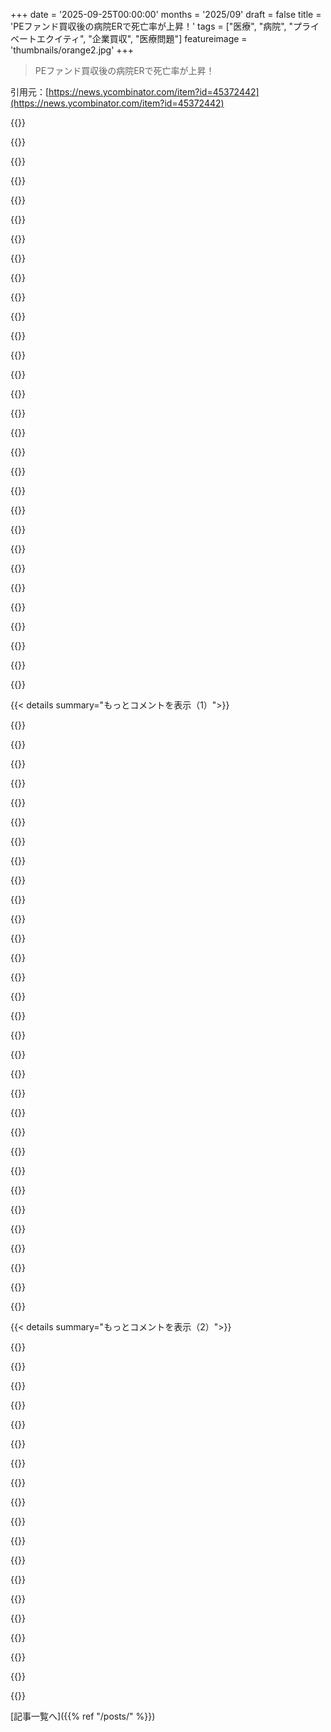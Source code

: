 +++
date = '2025-09-25T00:00:00'
months = '2025/09'
draft = false
title = 'PEファンド買収後の病院ERで死亡率が上昇！'
tags = ["医療", "病院", "プライベートエクイティ", "企業買収", "医療問題"]
featureimage = 'thumbnails/orange2.jpg'
+++

> PEファンド買収後の病院ERで死亡率が上昇！

引用元：[https://news.ycombinator.com/item?id=45372442](https://news.ycombinator.com/item?id=45372442)




{{<matomeQuote body="UCLAの研究によると、”高額請求病院”は営利目的が多くて、大都市圏にあって患者の転帰が最悪なんだって。<br>NBERの論文では、PEファンドが買収したナーシングホームだと死亡率が11%も上がるってさ。患者の幸福度、看護師の配置、ケア基準の順守の低下が原因らしいよ。<br>https://www.uclahealth.org/news/release/high-markup-hospital...<br>https://www.nber.org/papers/w28474" userName="nabla9" createdAt="2025/09/25 15:03:08" color="#ff33a1">}}




{{<matomeQuote body="もし営利病院で大切な人を亡くした人がこの事実を知ったら、自由市場を信じる人たちに対して暴力が起きるかもって心配になるね。将来こんな情報、共有できなくなるのかな？" userName="gjgtcbkj" createdAt="2025/09/25 15:13:21" color="">}}




{{<matomeQuote body="利益のために死亡率が+11%も上がるなんて、それも一種の暴力じゃないの？" userName="overfeed" createdAt="2025/09/25 15:39:04" color="#785bff">}}




{{<matomeQuote body="きっと看護師たちは過労で、まともな給料ももらえてないんだろうね。" userName="giancarlostoro" createdAt="2025/09/25 15:23:31" color="">}}




{{<matomeQuote body="経験から言うと、ナーシングホームのスタッフ（LPN）って給料がすごく安くて、都市部だと低所得地域がないと暮らせないレベルだよ。McDonald’sで働いた方が稼げるかもってくらい。ケアの質もひどい。うちの地域だと、まともなケアを提供してる施設は10%もないね。なぜか田舎の施設はスタッフが素晴らしいんだ。" userName="pure_ambition" createdAt="2025/09/25 15:28:04" color="#ff5733">}}




{{<matomeQuote body="「利益のために死亡率+11%増は暴力」って言うなら、友人いわく「時速50MPH以上の制限速度も暴力」だってさ。死亡者数を減らすトレードオフなんて世の中に山ほどあるけど、完全にゼロにはならない。PE firmへの復讐って話は簡単だけど、自分の給料やライフスタイルに影響が出たら、話はもっと複雑になるよね。" userName="Aurornis" createdAt="2025/09/25 17:11:08" color="#ff33a1">}}




{{<matomeQuote body="営利病院は、営利刑務所と同じで、禁止すべきだよ。なんかおかしなインセンティブを生み出しちゃうからね。" userName="insane_dreamer" createdAt="2025/09/25 15:55:17" color="">}}




{{<matomeQuote body="USの看護師が使う「Uber for Nursing」ってアプリがすごいよ。看護師の「絶望度」をスコア化して、絶望度が高いほど安い報酬を提示するんだって。まじ吐き気がするよ。現代社会って、人間性を犠牲にして金の亡者になってるよね。" userName="gambiting" createdAt="2025/09/25 16:34:25" color="#38d3d3">}}




{{<matomeQuote body="Americaでは「自由市場が最高」って考えが蔓延してて、まともな判断ができない状況だよ。これを「違法なビジネス」って方向に議論を変える必要がある。解決を邪魔してるのはRightで、彼らの「自由市場至上主義」ってイデオロギーを崩さないと、この問題は解決できないよ。だって、人命より自由市場を優先するなんておかしいでしょ。" userName="ivape" createdAt="2025/09/25 16:18:00" color="#785bff">}}




{{<matomeQuote body="このコメントで俺が言いたいのは、ほとんどの人が、結果的に命を犠牲にするような決断をしてるってこと。スピード違反とか、みんながスピード出すのを許容するような状況を作っちゃうとかさ。俺自身も制限速度より速い、流れに乗ったスピードで運転してるけどね。別にPEファンドが病院を追い詰めるのが道徳的に罪じゃないって言ってるわけじゃない。ただ、不道徳な意思決定と暴力の間には、意味のある区別があるって話だよ。" userName="tptacek" createdAt="2025/09/25 17:30:03" color="">}}




{{<matomeQuote body="もしそうなら、人間って全員それに当てはまるよね。自分勝手な（あるいは合理的な）決断が暴力的かそうじゃないか、明確な線引きを見つけられない限りはさ。人が死ぬまでの因果関係の「ホップ数」が問題なのかな？" userName="tptacek" createdAt="2025/09/25 16:29:07" color="">}}




{{<matomeQuote body="17倍だって？マジかよ。そういう場所のリストって公開されてないのかな？医療が必要な人たち（つまり…みんな？）にとって、すごく重要な情報だと思うんだけど。" userName="andai" createdAt="2025/09/25 16:21:56" color="#38d3d3">}}




{{<matomeQuote body="これは、ヘルスケアや教育みたいなものを民営化する問題点を浮き彫りにしてるよね。リバタリアンには理解できないことだよ。コークス家みたいな金持ちには良いけど、金持ちじゃない人には機能しないんだから。" userName="goatlover" createdAt="2025/09/25 16:41:19" color="">}}




{{<matomeQuote body="「社会的殺人」っていう言葉には長い歴史があるし、こういう隠れたり間接的な「暴力」を表す専門用語なんだ。マーク・トウェインの「二つの恐怖政治」っていう引用も当てはまるし、そっちの方がもっと古いかもね。" userName="NoGravitas" createdAt="2025/09/25 18:50:15" color="#ff33a1">}}




{{<matomeQuote body="俺もこの意見に同感だよ。母は8年間老人ホームに入ってるんだけど、俺が子供の頃、貧しい労働者として働いてた施設なんだ。その施設は最寄りの大都市から1時間以上離れてる。そこでのケアはかなり良いよ。スタッフはほとんどが田舎の地元の人たちで、貧しい生活に慣れてるんだ。<br>母を家族の近くに引っ越そうかとも考えたんだけど（家族は3時間近くかけて見舞いに行く）、都市のケアがあまりにひどいからやめたんだ。都市の老人ホームに家族を入れたことがあるけど、本当にひどかった。ある程度は理解できるけどね。言ったように、スタッフは低賃金で過労だし。体系的な貧困のせいで治安の悪い地域に住んでる。大都市での貧しい暮らしのストレスを全部職場に持ってきてるんだ。ケアの質はガタ落ちするけど、最低限の人員配置基準を満たすため以外に誰もお金を出さないから、どうしようもないんだ。" userName="trenning" createdAt="2025/09/25 15:39:29" color="#ff5733">}}




{{<matomeQuote body="ほとんどのアメリカの病院は非営利団体だし、全部自由市場で運営されてるんだよ。" userName="tptacek" createdAt="2025/09/25 16:29:28" color="">}}




{{<matomeQuote body="正直に聞くけど、あんたは私たちのテクノ封建主義社会の絶対的な恐ろしさを軽視しようとしてるの？看護師（！！！）がギグエコノミーで、時間に対して賭けられてるんだよ。レポートを読めばわかるけど、病院はシフトをほとんど、あるいは全くペナルティなしでキャンセルできるのに、看護師はあらゆる面で厳しく罰せられる。借金が多いと、アプリが「絶望してる」と判断してシフトの報酬が低くなることだってあるんだよ？<br>うん、確かに技術的にはUberが午前3時に料金を吊り上げるのと変わらないのかもしれない。他に選択肢がないんだからね。でも、それが社会全体に何をもたらしてるのか、そして利益の飽くなき追求が、文字通り他人をケアする仕事の人たちを、タクシーの乗車料金と同じように値付けされる使い捨てのゴミみたいに扱っていることについて、少しは考えてほしいんだ。確かにそれは「ただの怖い表現」なんだろうね。でも、本当に怖くあってほしいと俺は願ってるよ。" userName="gambiting" createdAt="2025/09/25 21:22:07" color="#38d3d3">}}




{{<matomeQuote body="民営化が問題だとは言わないよ。そうじゃない。民間企業ってのは、多くの場合、あるいは一般的に良いものなんだ。不必要な国家の干渉なしに、良い目的を追求する自由を与えてくれるからね。国家があらゆることに介入するのは良くないし変だ。問題なのは、挙げられてるケースでは営利目的だってことだよ。<br>ヘルスケア、保険、銀行、教育などは、営利を目的としないか、非営利であるべきだね（場合によるけど）。" userName="lo_zamoyski" createdAt="2025/09/25 17:11:50" color="#45d325">}}




{{<matomeQuote body="君が言ってることは別に目新しくないよ。看護師の人材派遣会社は昔からあるし。このアプリは単にプロセスを自動化して、双方にとって楽にしてるだけ。労働者にとって悪化してるって考えも理解できるけど、実際そうはなってない。みんなアプリに群がってるみたいだしね。俺に言わせれば、それは人間の管理者の気まぐれよりアルゴリズムの気まぐれの方がマシってことだよ。" userName="treis" createdAt="2025/09/26 15:14:52" color="">}}




{{<matomeQuote body="同意するけど、変だなと思うよ。警察や消防が営利目的であるべきだって言う人は（ほとんど）いないよね？明らかに、一部のサービスは利益追求型であるべきじゃないって理解されてる。でもそれを医療にまで広げるのは、とてつもない飛躍だって思われてるみたいだ。" userName="yibg" createdAt="2025/09/25 16:45:36" color="#ff5733">}}




{{<matomeQuote body="そうだね、社会的殺人の実際の定義からすると、自分の国に分析を限定しない限り、G8のほぼ全員が殺人者になっちゃう。この概念は哲学的にはかなり有用だと思うけど、『PEファンドのオーナーは殺人者だ』って単純化すると、多くの動機付けされた理由付けや特別弁護をしないと、かなり変な結論になるよ。" userName="tptacek" createdAt="2025/09/25 18:56:35" color="#38d3d3">}}




{{<matomeQuote body="＞＞看護師の人材派遣会社は昔からある。その人材派遣会社って、看護師のクレジットカードの負債情報も引っ張ってきて、借金が多いと給料下げるの？" userName="gambiting" createdAt="2025/09/26 16:17:22" color="">}}




{{<matomeQuote body="悪さには無限のレベルがあるし、リスク、確率、規模、影響のどれをとっても、最終的にはそれが超悪いって点に達する。そしたら暴力とか殺人、人道に対する罪とかに当たるだろうね。何もかもが同じじゃない。規模は重要ってだけでなく、ほぼ唯一重要なことなんだ。" userName="array_key_first" createdAt="2025/09/25 21:26:42" color="#ff5733">}}




{{<matomeQuote body="＞＞田舎町の地元住民は貧しくてもその生活に満足してる＞＞都会で貧しいことの全てのストレス。同じ経済状況の人が田舎の方が生活満足度が向上するって一般的に受け入れられてるの？俺には逆だろって思うんだけど。だって、どんな都市だって博物館、図書館、公園みたいな低コストの施設は田舎より充実してるのを見てるからね。" userName="adolph" createdAt="2025/09/25 18:03:32" color="">}}




{{<matomeQuote body="それはスタッフにまで及ぶの？それとも君はただ集団に対して変なこだわりがあるだけ？だって、NGOだってCEOには生きていくのに必要な額をはるかに超える高額な給料を払うことが多いのは知ってるよね。あれも全部利益だよ。" userName="qcnguy" createdAt="2025/09/25 18:01:32" color="#ff5c5c">}}




{{<matomeQuote body="2022年にCOVID-19で呼吸困難になって病院のERに歩いて入っただけで6000ドル請求されたんだ。これは、20分間の検査の後で『大丈夫』って言われて1時間以内に追い出されるまでの費用は含まれてなくて、それは別請求。ER利用の基本料金だけで6000ドルだったんだよ（保険適用後の調整価格だけど）。このコメントからわかるように、まだ怒りが収まらないね。" userName="blackjack_" createdAt="2025/09/25 16:35:47" color="#785bff">}}




{{<matomeQuote body="みんなある程度のヒ素や放射線に触れてるように、人は普遍的に罪を犯してる。連続的なものでも、ある時点で”多すぎる”ってなる点があるんだ。<br>患者から何ホップ離れてるかで違うの？Nuremberg trialsはそう言ってないよ。" userName="overfeed" createdAt="2025/09/25 17:58:12" color="">}}




{{<matomeQuote body="僕の印象だけど、USのヘルスケア問題は、制限されたCompetitionとAccess、そしてProfit drivenのMarket participantsが混ざった結果だと思う。<br>過剰なRegulationとProtectionist moats、Regulatory captureでMarketが歪んで、InvestorsやShareholdersのためのCost cuttingに使われるのはおかしいよね。" userName="derbOac" createdAt="2025/09/25 14:06:40" color="#785bff">}}




{{<matomeQuote body="”Overregulation”って曖昧な言い方しないで、具体的にどのRegulationをなくすべきか、名前を挙げてよ。" userName="palmotea" createdAt="2025/09/25 14:16:09" color="">}}




{{<matomeQuote body="USA/Canadaでは、Doctorsの数をDoctorsのCartelが制限してるんだ。<br>これがかなりのMoneyとLives lossに繋がってるよ。<br>Source: https://thedailyeconomy.org/article/how-congress-created-the... その他多数。" userName="betaby" createdAt="2025/09/25 14:37:44" color="#ff5c5c">}}




{{< details summary="もっとコメントを表示（1）">}}

{{<matomeQuote body="新しいHospitalのConstructionを、何かしらの”Demonstration of need”なしに阻止するRegulationだね。" userName="pfdietz" createdAt="2025/09/25 14:19:12" color="">}}




{{<matomeQuote body="これは重要だけど、NBCの記事とは関係ないね。PE firmsはER roomsのEmployees数をCUTしたんだ。<br>American healthcareの問題は、Profit-seeking capitalistsだよ。" userName="miltonlost" createdAt="2025/09/25 15:04:50" color="#ff5c5c">}}




{{<matomeQuote body="Hospital densityが高くなると、どうやってHealthcare costsが下がるの？<br>それは結局、Infrastructure、Administration overhead、Staffingが増えて、Victimsが払うことになるだけじゃない？" userName="myrmidon" createdAt="2025/09/25 14:27:43" color="">}}




{{<matomeQuote body="HealthcareがCompetitive marketだったら、Profit seeking capitalistsでもいいんだよ。<br>でも、そうじゃないし、どうやってCompetitive marketにするのかも分からない。<br>Treatment/MedicationのQualityを判断して、Pricesを事前に知り、Choiceを持つのは無理ゲーだもん。" userName="myrmidon" createdAt="2025/09/25 15:16:29" color="#45d325">}}




{{<matomeQuote body="BananasがCheaperになるのは、Grocery storesが5つあるTownと1つしかないTown、どっちだと思う？" userName="wat10000" createdAt="2025/09/25 14:32:30" color="#45d325">}}




{{<matomeQuote body="合理的な市場には、顧客が商品やサービスのコストと質を合理的に評価できることが必須だけど、医療分野にはそれが存在しない。<br>患者は医療の選択肢を評価できるほど詳しくないんだ。だから「競争市場」というモデルの仮定は成り立たない。医療は公共財として提供すべきだよ。" userName="rtkwe" createdAt="2025/09/25 15:26:42" color="#ff33a1">}}




{{<matomeQuote body="ほとんどの病気では、どこの病院に行っても治療や診断は非常にルーティンだ。がんのような深刻な病気でも同じだよ。<br>母は国内トップクラスの病院で乳がん治療を受けたけど、友人が地元の病院で受けた治療と全く同じだった。俺も同じ経験をして、高い金払ってバカみたいだったよ。" userName="somenameforme" createdAt="2025/09/25 15:52:21" color="#ff5733">}}




{{<matomeQuote body="病院スタッフが患者を「hood rats」と呼んで敵対的になるなんて許せないね。<br>アメリカの医療システムは保険と雇用が結びついてるのが根本的な問題だ。<br>みんながクリニックに行けるように、MedicareかMedicaidを拡大して保険を国営化すれば、ERを軽い症状で使う「hood rats」なんていなくなるよ。" userName="cogman10" createdAt="2025/09/25 15:08:53" color="#ff33a1">}}




{{<matomeQuote body="なんで俺が「真実を語る」奴にこんなに敵意むき出しなのかって？それは、それが真実じゃないし、俺の家族がその態度で個人的に被害を受けたからだよ。<br>数ヶ月前、妻が血尿で urgent care に行った時、「hood rat」（肌の色を想像してみてくれ）扱いされた挙げ句、最終的に腎臓ガンが見つかったんだ。だから「hood rats」について「真実を語る」奴には敵意を持つしかないんだよ。" userName="cogman10" createdAt="2025/09/25 15:44:17" color="#ff5733">}}




{{<matomeQuote body="ERと食料品店を比較するのは全然良くないね。ERの利用者は、ケアの「質」も事前に分からないし、病院を選ぶ能力も限られてる、価格を比べることもできない。<br>だから、いくら病院が増えても価格競争なんて起きないんだ。市場が競争的じゃないと、いくら競合が増えても意味がない。" userName="myrmidon" createdAt="2025/09/25 14:48:27" color="#ff5c5c">}}




{{<matomeQuote body="ああ、あんたのひどい態度が俺の妻みたいな人を傷つけたってことを、あんたは絶対に認めないんだな。<br>それはあんたのせいじゃないってことか。この話はデッチ上げでも悲惨な物語でもない。俺たちは今も免疫療法と化学療法を受けてる最中なんだ。<br>あんたはなんで俺が敵意むき出しなのか聞いたろ？それが理由だよ、これが真実だ。" userName="cogman10" createdAt="2025/09/25 15:58:05" color="">}}




{{<matomeQuote body="俺を嘘つき呼ばわりしたけど、どんな気分だ？お前のひどい態度は、俺の妻みたいな人を傷つけたに違いないよ。笑、ERで働いてみろよ。お前がどれだけ優れているか見せてやれ。すぐに真実がわかるさ。医者の紹介状を持ってERに来て、そこでガンが見つかってリソースを使うことなんて誰も怒らないし、それを俺が描いた枠にはめようとするのは”不自然”だろ。" userName="mothballed" createdAt="2025/09/25 15:59:39" color="">}}




{{<matomeQuote body="FDAの医薬品承認プロセスと、保険の規制だよ。" userName="johnisgood" createdAt="2025/09/25 14:39:28" color="">}}




{{<matomeQuote body="医療施設の新規開設には、規制当局に十分な”必要性”があることを証明するCertificate of Need（CN）ってのが必要だよ。詳しくはWikipediaを見てくれ。https://en.wikipedia.org/wiki/Certificate_of_need" userName="viscountchocula" createdAt="2025/09/25 14:24:21" color="#785bff">}}




{{<matomeQuote body="理論的には、医者の供給が増えれば賃金が下がり、もっと多くの医者を雇うのが安くなるんじゃないか？" userName="khimaros" createdAt="2025/09/25 15:16:15" color="">}}




{{<matomeQuote body="編集：要するに、乳がんの転帰に関する2つの登録コホート論文（1つはLos Angeles countyのみ）が”俺の主張の広範な証拠を提供する”らしい。その主張とは”人々が病院に行く大多数のことについては、どこに行くかは実際には重要じゃない”ってことね。はいはい、わかったよ。" userName="epcoa" createdAt="2025/09/25 17:02:51" color="">}}




{{<matomeQuote body="すでに指摘があったように、PEファンド所有の病院はCON要件がある州にもない州にも存在するんだ。この事実からすれば、CON要件の有無は、PE病院が高い料金を請求し、はるかに劣悪な結果を出すことには影響しないように見えるよね。CON要件が、PEファンド病院での劣悪な結果とコスト増大の要因になっているという仮説はある？（CON要件がない場合でもPE病院が劣悪なパフォーマンスを示すという事実を説明できる仮説だよ。）真面目な質問だ。これについて理解しようとしてるんだ。" userName="bilbo0s" createdAt="2025/09/25 15:20:42" color="#38d3d3">}}




{{<matomeQuote body="FDAの医薬品承認プロセスだって？具体的に何が？全部廃止して1938年以前の状態に戻すのか？（例えば、何でも治るって言ってラジウム水を売ってた時代に？）それとも、医薬品承認プロセスをもっと効果的にするための具体的な改革案があるのか？詳しくはWikipediaを見てくれ。https://en.wikipedia.org/wiki/Radithor" userName="palmotea" createdAt="2025/09/25 14:43:38" color="#38d3d3">}}




{{<matomeQuote body="ああ、そんなのはデタラメだ。ここ10年ほどでUrgent Care Clinics（UCCs）はものすごい勢いで増えてるだろ。ERが単独で担っていた緊急医療ニーズの大部分を満たす供給は、すでにあるんだ。でも、その供給が使われてないってのは本当だよ。なんでかって？ERは患者が来たら治療して安定させなきゃならないけど、UCCsは支払い能力を示せない患者は断れるからさ。問題は医療施設の建設規制じゃなくて、すでにあるものを非効率に使ってることだよ。アメリカは一般的に、終わりのない未開発地があるかのように”新しいものを建てる”ことに走り、すでに過剰に整備されたインフラ基盤を慎重に計画することをしてない。資本家は以前の義務から解放されるのが大好きで、それが将来さらに扱いにくい義務の集合にどう貢献するかは気にしない。もうたくさんだ。好き勝手やるのはやめてくれ。実際の問題を解決する手助けをしてくれよ。" userName="h2zizzle" createdAt="2025/09/25 14:38:47" color="#ff33a1">}}




{{<matomeQuote body="年配の医師（MDs）たちがここでしくじったんだけど、今や保険会社は看護師（NPs）や医師助手（PAs）に彼らの代わりをさせることを強く推し進めてるんだ。看護師の組織は当然ながら強力なロビー活動をしてるよ（医師と看護師の組織は冷え切った関係だけどね）。これらの”ノークター”（自分たちを研修医や医師と称して、手術や全身麻酔まで行う）たちの質と能力は、ますます問題になってる。" userName="nobodyandproud" createdAt="2025/09/25 17:27:55" color="#785bff">}}




{{<matomeQuote body="つまり、それは状況によるってことさ。人口10人の町に食料品店が5軒あったら非効率的だし、結果として野菜はすごく高くなるだろうな。" userName="ceejayoz" createdAt="2025/09/25 14:34:08" color="">}}




{{<matomeQuote body="俺は医者なんだけどさ。コスト削減の一般的な方法として、医師をナースプラクティショナー（NP）やフィジシャンアシスタント（PA）に置き換えるってのがあるんだ。彼らは教育も訓練も少ない。この記事にはその要素が書かれてないけど、それが患者のアウトカムに影響してるか興味あるね。予想よりデータが少ないんだ。<br>追記：訓練のギャップは1年どころじゃないんだよ。プライマリケアだと医師の方が4年くらい余分に訓練してて、監督下での臨床時間は医師が15000時間、NPは500〜1500時間。専門分野によってはもっとギャップがある場合もあるね。例えば、小児精神科は4～5年だよ。これ、医師会のMDとNPのプライマリケアの訓練を比較した表だよ。https://www.tafp.org/media/advocacy/scope-education.pdf" userName="phren0logy" createdAt="2025/09/25 15:28:06" color="#ff5c5c">}}




{{<matomeQuote body="最近、医療機関に出入りしなきゃいけなくて大変なんだけどさ、10〜15年前と比べて、関わる人がほとんどフィジシャンアシスタント（PA）になった気がするんだ。彼らには何も文句ないけど、もうほとんど医者と話すことすらできないのがなんか嫌だな。<br>医者も大変で時間も貴重なのは分かるけど、実際医者とあまり関われないのは安心できないよね。数回医者と会ったのは、実際の手術と手術前の診察だけ。他のことはほとんどアシスタントだもん。" userName="Jcampuzano2" createdAt="2025/09/25 16:14:33" color="#ff5c5c">}}




{{<matomeQuote body="もうさ、CNA（看護助手）に採血してもらって、AIに評価してもらうレベルにまで来てるんじゃない？（エリザベス・ホームズ、あんたは早すぎたんだよ）。もし医師が患者を診察しなくなったら、一次医療が良くなったなんて、どうやったら言えるんだろうね？" userName="ivape" createdAt="2025/09/25 16:30:59" color="">}}




{{<matomeQuote body="もっと集中的な病院だと、この状況はどうなってるんだろう？プライマリケアではミッドレベルへの移行が進んでるのを知ってるけど、入院患者の場合はどうなるのかよく分からないな。PA/NPが決定を下す前にMDに相談しなきゃいけないルールがあるはずだし、入院患者の場合だと、そういう状況にもっと遭遇すると思うんだけど。" userName="tmiku" createdAt="2025/09/25 16:32:16" color="#45d325">}}




{{<matomeQuote body="多くの州では今、PAやNPが免許取得初日から医師の監督なしで独立して診療できるようになったんだ。州によって違いはあるけどね、一部の州ではまだ医師の監督が必要だし、その監督の量や質もかなり差があるよ。" userName="phren0logy" createdAt="2025/09/25 17:16:08" color="#785bff">}}




{{<matomeQuote body="心配ないさ。PEファンドに支援されたMAANG関連のスタートアップが、MD/DO/FNP/PAをAIチャットボットに置き換える方法を開発するだろう。そしたら患者は、莫大な金を払って「Idiocracy」なフル体験を楽しめるようになるよ。" userName="burnt-resistor" createdAt="2025/09/25 17:17:33" color="">}}




{{<matomeQuote body="次のステップは、プライマリケアをAIに任せることになるだろうね。医師は主に症例をレビューしたり、AIが必要だと判断した場合に相談に乗ったりするだけになるんじゃないかな。" userName="SoftTalker" createdAt="2025/09/25 17:36:51" color="">}}




{{<matomeQuote body="正看護師やPAの訓練って、学校で一年くらい増やすだけでしょ？数年現場で働けば、医師との違いなんてなくなるはずだよ。" userName="kjkjadksj" createdAt="2025/09/25 16:45:42" color="">}}




{{<matomeQuote body="一年どころじゃないよ！プライマリケアの医師は追加で4年、15000時間の臨床研修があるけど、NPsは500〜1500時間だよ。専門分野によってはもっと差があるんだ。小児精神科医の研修は4〜5年かかるしね。MDとNPの研修比較チャートはここにあるよ。https://www.tafp.org/media/advocacy/scope-education.pdf" userName="phren0logy" createdAt="2025/09/25 16:47:40" color="#ff5c5c">}}

{{</details>}}




{{< details summary="もっとコメントを表示（2）">}}

{{<matomeQuote body="家族にNPがいるんだけど、彼女の一番の不満は、20年前は5年以上RN経験積んでからNPになったのに、今はUndergradからNPになって、実務経験が足りないことだって。NPの資格にRNとしての臨床経験を義務付けたら、もっと良くなると思う？" userName="stackskipton" createdAt="2025/09/25 17:24:28" color="#ff5c5c">}}




{{<matomeQuote body="コメント3と同じ意見で、今のスピーディーなNP育成ルートが始まる前に研修を終えたNPたちからも、信頼を損なうことへの懸念を聞いたことあるよ。" userName="phren0logy" createdAt="2025/09/25 17:28:26" color="">}}




{{<matomeQuote body="じゃあ、10年現場で働けば、ほとんど違いはなくなるってこと？" userName="kjkjadksj" createdAt="2025/09/25 17:07:34" color="">}}




{{<matomeQuote body="定期的なフィードバックがある監督付き研修は、単なる職務経験とは違うと思うな。もちろん、どちらも重要だけどね。" userName="phren0logy" createdAt="2025/09/25 17:14:02" color="">}}




{{<matomeQuote body="もっと医師を養成したらどう？最も重要で需要のある職業なのに、人工的に供給が制限されてるよね。医師たちは労働条件や患者数に不平を言いつつ、自分たちの労働価値が下がるから医師増員には同意しないんでしょ。" userName="paxys" createdAt="2025/09/25 16:33:23" color="#45d325">}}




{{<matomeQuote body="主要な医療団体は、医師のレジデンシー枠を増やすよう長年提唱してるよ。NPsやPAsとは違って、医師は免許取得にレジデンシーが必須だからね。現状、USの全ての医学部卒業生に十分なレジデンシー枠がないんだ。" userName="phren0logy" createdAt="2025/09/25 16:49:02" color="#785bff">}}




{{<matomeQuote body="AMAが20〜30年前に医学部の数やレジデンシーの連邦資金、枠を減らすロビー活動を成功させた結果が今に響いてるんだよ。近年は態度を軟化させてるけど、仮に今すぐ全て解決しても、状況が本当に改善されるにはさらに数十年かかるだろうね。" userName="paxys" createdAt="2025/09/25 17:00:22" color="#ff33a1">}}




{{<matomeQuote body="真剣な質問だけど、PEファンドが買収した後で顧客体験が改善した例って一つでもある？" userName="mv4" createdAt="2025/09/25 14:53:14" color="#45d325">}}




{{<matomeQuote body="普通、会社がPEに売られるのは、経営がヤバいか、後継者がいなくて続けられない時だよね。だからPEに売るのが、まだマシな選択肢ってことだろ。" userName="Aunche" createdAt="2025/09/25 15:08:26" color="">}}




{{<matomeQuote body="それ、違うことが多いよ。俺の昔の歯医者は家族経営で儲かってたのに、PEが高値で買収して抵抗できなかったんだ。PEは少しずつ周辺の小さな医院を買い取って、市場を独占してから価格上げてサービスを下げたんだ。患者は他に行くとこないしね。動物病院でも同じこと起きてるよ。" userName="vjvjvjvjghv" createdAt="2025/09/25 17:29:19" color="#38d3d3">}}




{{<matomeQuote body="『PEのオファーに抵抗できなかった』って言うけど、遅かれ早かれ引退するんだし、どうするの？必要なサービスで儲けすぎは社会的にダメなのに、不必要なものならいくらでもOKって変な文化があるよね。昔はこれでサービスと低価格が保たれたけど、今は開業しなくても医者として稼げて投資もできる。だからPEが需給のミスマッチを『修正』しに来て、サービスは悪化、価格は上がる。みんな『欲を罰しろ』って言うけど、それは市場原理を変えない。家賃規制と同じで、短期は良くても長期的には問題が悪化するだけ。" userName="Aunche" createdAt="2025/09/25 18:22:55" color="#ff5733">}}




{{<matomeQuote body="お前は『普通、会社がPEに売られるのは経営難か後継者がいなくて、PEへの売却はマシな選択肢だ』って言ったけど、引退する時にPEが高値で買うのは経営難や後継者不足とは違うだろ。だからお前の2つのコメントは同等じゃない。こっちのコメントの方が正直だよ。金儲けの余地があったから、みんなやったんだ。会社から金を絞り取りたいグループより多く払う後継者は見つからなかったってこと。お前の『PEへの売却はマシな選択肢』って結論は嘘っぱちだね。" userName="magicalist" createdAt="2025/09/25 19:31:00" color="#45d325">}}




{{<matomeQuote body="若い歯医者を助けるために、事業を市場価格より安く売ることもできるだろうけど、それと同じ額を他の人が若い歯医者に寄付することもできるよね。なんで社会貢献の期待が、お前にだけ向けられるんだ？" userName="Aunche" createdAt="2025/09/25 20:57:26" color="">}}




{{<matomeQuote body="お前は『経営難か後継者不足だからPEへの売却がマシな選択肢だ』って言ったけど、『PEがぶっちぎりで高値を出して、それを埋めるために価格を上げてサービスを減らす』が正しいだろ。俺の歯医者でも全く同じことが起きたんだ。何年も通って『問題ない』って言われてたのに、PEに買収されてから毎回何か問題が見つかって、偶然にも年間保険適用の上限1500ドルと全く同じ金額がかかるんだ。" userName="vjvjvjvjghv" createdAt="2025/09/25 20:42:32" color="#38d3d3">}}




{{<matomeQuote body="何かをやるインセンティブがあるからって、それが良いことだとは限らない。ただ、起こりやすくなるってだけだよ。その行為もインセンティブも反対できるんだ。" userName="thfuran" createdAt="2025/09/25 19:02:15" color="#785bff">}}




{{<matomeQuote body="あるいは、単に仕事をやめて大金が欲しいだけってこともある。これってめちゃくちゃよくあることだよ。" userName="kjkjadksj" createdAt="2025/09/25 16:47:29" color="">}}




{{<matomeQuote body="事業をただ閉じることと、悪意のある団体に売ることとで、どっちが一方的に悪いとは言えないと思うけどな。" userName="thfuran" createdAt="2025/09/25 15:24:54" color="">}}




{{<matomeQuote body="近くの病院を閉鎖するのは、普通に考えてもっと悪いことだろ。これは命を救うケアの話であって、Toys R Usの話じゃないんだから。" userName="crazygringo" createdAt="2025/09/25 15:28:42" color="#785bff">}}

{{</details>}}



[記事一覧へ]({{% ref "/posts/" %}})

